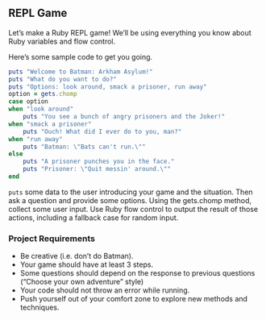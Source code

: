 ## REPL Game

Let’s make a Ruby REPL game! We’ll be using everything you know about Ruby variables and flow control.

Here’s some sample code to get you going.

```ruby
puts "Welcome to Batman: Arkham Asylum!"
puts "What do you want to do?"
puts "Options: look around, smack a prisoner, run away"
option = gets.chomp
case option
when "look around"
    puts "You see a bunch of angry prisoners and the Joker!"
when "smack a prisoner"
    puts "Ouch! What did I ever do to you, man?"
when "run away"
    puts "Batman: \"Bats can't run.\""
else
    puts "A prisoner punches you in the face."
    puts "Prisoner: \"Quit messin' around.\""
end
```

`puts` some data to the user introducing your game and the situation. Then ask a question and provide some options. Using the gets.chomp method, collect some user input. Use Ruby flow control to output the result of those actions, including a fallback case for random input.

### Project Requirements
* Be creative (i.e. don’t do Batman).
* Your game should have at least 3 steps.
* Some questions should depend on the response to previous questions (“Choose your own adventure” style)
* Your code should not throw an error while running.
* Push yourself out of your comfort zone to explore new methods and techniques.
